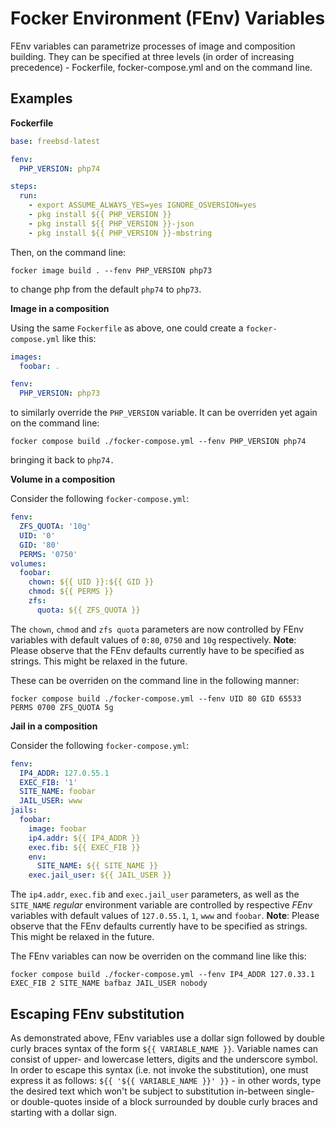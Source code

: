 # Focker Environment (FEnv) Variables

FEnv variables can parametrize processes of image and composition building. They can be specified at three levels (in order of increasing precedence) - Fockerfile, focker-compose.yml and on the command line.

## Examples

**Fockerfile**

```yaml
base: freebsd-latest

fenv:
  PHP_VERSION: php74

steps:
  run:
    - export ASSUME_ALWAYS_YES=yes IGNORE_OSVERSION=yes
    - pkg install ${{ PHP_VERSION }}
    - pkg install ${{ PHP_VERSION }}-json
    - pkg install ${{ PHP_VERSION }}-mbstring
```

Then, on the command line:

`focker image build . --fenv PHP_VERSION php73`

to change php from the default `php74` to `php73`.

**Image in a composition**

Using the same `Fockerfile` as above, one could create a `focker-compose.yml` like this:

```yaml
images:
  foobar: .

fenv:
  PHP_VERSION: php73
```

to similarly override the `PHP_VERSION` variable. It can be overriden yet again on the command line:

`focker compose build ./focker-compose.yml --fenv PHP_VERSION php74`

bringing it back to `php74.`

**Volume in a composition**

Consider the following `focker-compose.yml`:

```yaml
fenv:
  ZFS_QUOTA: '10g'
  UID: '0'
  GID: '80'
  PERMS: '0750'
volumes:
  foobar:
    chown: ${{ UID }}:${{ GID }}
    chmod: ${{ PERMS }}
    zfs:
      quota: ${{ ZFS_QUOTA }}
```

The `chown`, `chmod` and `zfs quota` parameters are now controlled by FEnv variables with default values of `0:80`, `0750` and `10g` respectively. **Note**: Please observe that the FEnv defaults currently have to be specified as strings. This might be relaxed in the future.

These can be overriden on the command line in the following manner:

`focker compose build ./focker-compose.yml --fenv UID 80 GID 65533 PERMS 0700 ZFS_QUOTA 5g`

**Jail in a composition**

Consider the following `focker-compose.yml`:

```yaml
fenv:
  IP4_ADDR: 127.0.55.1
  EXEC_FIB: '1'
  SITE_NAME: foobar
  JAIL_USER: www
jails:
  foobar:
    image: foobar
    ip4.addr: ${{ IP4_ADDR }}
    exec.fib: ${{ EXEC_FIB }}
    env:
      SITE_NAME: ${{ SITE_NAME }}
    exec.jail_user: ${{ JAIL_USER }}
```

The `ip4.addr`, `exec.fib` and `exec.jail_user` parameters, as well as the `SITE_NAME` *regular* environment variable are controlled by respective *FEnv* variables with default values of `127.0.55.1`, `1`, `www` and `foobar`. **Note**: Please observe that the FEnv defaults currently have to be specified as strings. This might be relaxed in the future.

The FEnv variables can now be overriden on the command line like this:

`focker compose build ./focker-compose.yml --fenv IP4_ADDR 127.0.33.1 EXEC_FIB 2 SITE_NAME bafbaz JAIL_USER nobody`

## Escaping FEnv substitution

As demonstrated above, FEnv variables use a dollar sign followed by double curly braces syntax of the form `${{ VARIABLE_NAME }}`. Variable names can consist of upper- and lowercase letters, digits and the underscore symbol. In order to escape this syntax (i.e. not invoke the substitution), one must express it as follows: `${{ '${{ VARIABLE_NAME }}' }}` - in other words, type the desired text which won't be subject to substitution in-between single- or double-quotes inside of a block surrounded by double curly braces and starting with a dollar sign.
